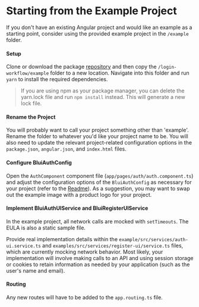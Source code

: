 # Starting from the Example Project

If you don't have an existing Angular project and would like an example as a starting point, consider using the provided example project in the `/example` folder.

#### Setup

Clone or download the package [repository](https://github.com/brightlayer-ui/angular-workflows) and then copy the `/login-workflow/example` folder to a new location. Navigate into this folder and run `yarn` to install the required dependencies.

> If you are using npm as your package manager, you can delete the yarn.lock file and run `npm install` instead. This will generate a new lock file.


#### Rename the Project

You will probably want to call your project something other than 'example'. Rename the folder to whatever you'd like your project name to be. You will also need to update the relevant project-related configuration options in the `package.json`, `angular.json`, and `index.html` files.


#### Configure BluiAuthConfig

Open the `AuthComponent` component file (`app/pages/auth/auth.component.ts`) and adjust the configuration options of the `BluiAuthConfig` as necessary for your project (refer to the [Readme](https://github.com/brightlayer-ui/angular-workflows/tree/master/login-workflow/README.md)). As a suggestion, you may want to swap out the example image with a product logo for your project.


#### Implement BluiAuthUIService and BluiRegisterUIService

In the example project, all network calls are mocked with `setTimeouts`. The EULA is also a static sample file.

Provide real implementation details within the `example/src/services/auth-ui.service.ts` and `examples/src/services/register-ui/service.ts` files, which are currently mocking network behavior. Most likely, your implementation will involve making calls to an API and using session storage or cookies to retain information as needed by your application (such as the user's name and email).

#### Routing
Any new routes will have to be added to the `app.routing.ts` file.

